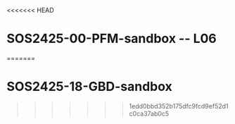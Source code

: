 <<<<<<< HEAD
# SOS2425-00-PFM-sandbox -- L06
=======
# SOS2425-18-GBD-sandbox
>>>>>>> 1edd0bbd352b175dfc9fcd9ef52d1c0ca37ab0c5
